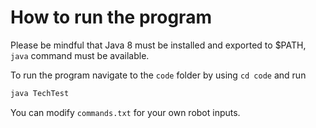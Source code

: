 # How to run the program

Please be mindful that Java 8 must be installed and exported to $PATH, `java` command must be available.

To run the program navigate to the `code` folder by using `cd code` and run
```xslt
java TechTest
```

You can modify `commands.txt` for your own robot inputs.
